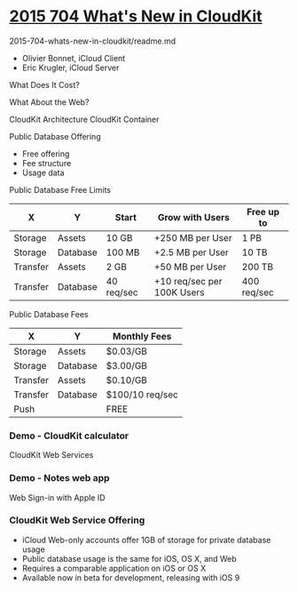 # [2015 704 What's New in CloudKit](https://developer.apple.com/videos/play/wwdc2015/704)

2015-704-whats-new-in-cloudkit/readme.md

- Olivier Bonnet, iCloud Client
- Eric Krugler, iCloud Server


What Does It Cost?

What About the Web?



CloudKit Architecture
CloudKit Container
  

Public Database Offering

- Free offering
- Fee structure
- Usage data


Public Database Free Limits

X|Y|Start|Grow with Users|Free up to 
---|---|---|---|---
Storage|Assets|10 GB|+250 MB per User|1 PB
Storage|Database|100 MB|+2.5 MB per User|10 TB
Transfer|Assets|2 GB|+50 MB per User|200 TB
Transfer|Database|40 req/sec|+10 req/sec per 100K Users|400 req/sec

 
  
 
 
Public Database Fees

X|Y|Monthly Fees
---|---|---
Storage|Assets|$0.03/GB
Storage|Database|$3.00/GB
Transfer|Assets|$0.10/GB
Transfer|Database|$100/10 req/sec
Push||FREE

### Demo - CloudKit calculator
        



CloudKit Web Services


### Demo - Notes web app


Web Sign-in with Apple ID



### CloudKit Web Service Offering

- iCloud Web-only accounts offer 1GB of storage for private database usage
- Public database usage is the same for iOS, OS X, and Web
- Requires a comparable application on iOS or OS X
- Available now in beta for development, releasing with iOS 9
  